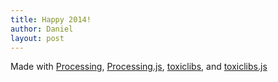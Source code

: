 ```yaml
---
title: Happy 2014!
author: Daniel
layout: post
---
```


<script type="text/javascript" src="http://shiffman.net/javascript/toxiclibs.js"></script>
<script type="text/javascript" src="http://shiffman.net/javascript/processing.js"></script>

<canvas data-processing-sources="http://shiffman.net/p5/newyears/2014/Dancing/Dancing.pde http://shiffman.net/p5/newyears/2014/Dancing/Particle.pde http://shiffman.net/p5/newyears/2014/Dancing/Skeleton.pde http://shiffman.net/p5/newyears/2014/Dancing/Part.pde">
</canvas>

<p>Made with <a href="http://processing.org/">Processing</a>, <a href="http://processingjs.org">Processing.js</a>, <a href="http://toxiclibs.org/">toxiclibs</a>, and <a href="http://haptic-data.com/toxiclibsjs/">toxiclibs.js</a></p>




